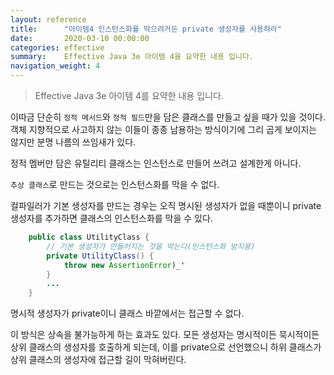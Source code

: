 ```yaml
---
layout: reference
title:      "아이템4 인스턴스화를 막으려거든 private 생성자를 사용하라"
date:       2020-03-10 00:00:00
categories: effective
summary:    Effective Java 3e 아이템 4을 요약한 내용 입니다.
navigation_weight: 4
---
```


> Effective Java 3e 아이템 4를 요약한 내용 입니다.

이따금 단순히 `정적 메서드`와 `정적 필드`만을 담은 클래스를 만들고 싶을 때가 있을 것이다. 객체 지향적으로 사고하지 않는 이들이 종종 남용하는 방식이기에 그리 곱게 보이지는 않지만 분명 나름의 쓰임새가 있다. 

정적 멤버만 담은 유틸리티 클래스는 인스턴스로 만들어 쓰려고 설계한게 아니다. 

`추상 클래스`로 만드는 것으로는 인스턴스화를 막을 수 없다. 

컬파일러가 기본 생성자를 만드는 경우는 오직 명시된 생성자가 없을 때뿐이니 private 생성자를 추가하면 클래스의 인스턴스화를 막을 수 있다. 
```java
    public class UtilityClass {
    	// 기본 생성자가 만들어지는 것을 막는다(인스턴스화 방지용)
    	private UtilityClass() {
    		throw new AssertionError)_'
    	}
    	... 
    }
```

명시적 생성자가 private이니 클래스 바깥에서는 접근할 수 없다. 

이 방식은 상속을 불가능하게 하는 효과도 있다. 모든 생성자는 명시적이든 묵시적이든 상위 클래스의 생성자를 호출하게 되는데, 이를 private으로 선언했으니 하위 클래스가 상위 클래스의 생성자에 접근할 길이 막혀버린다.